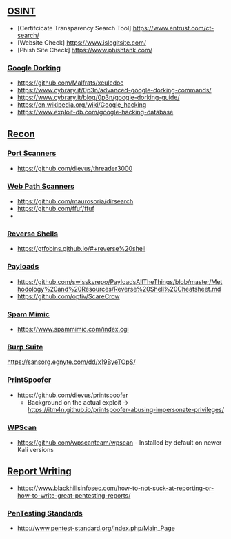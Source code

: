 ## <u>OSINT</u>
- [Certifcicate Transparency Search Tool] https://www.entrust.com/ct-search/
- [Website Check] https://www.islegitsite.com/
- [Phish Site Check] https://www.phishtank.com/

### <u>Google Dorking</u>

- https://github.com/Malfrats/xeuledoc
- https://www.cybrary.it/0p3n/advanced-google-dorking-commands/
- https://www.cybrary.it/blog/0p3n/google-dorking-guide/
- https://en.wikipedia.org/wiki/Google_hacking
- https://www.exploit-db.com/google-hacking-database

## <u>Recon</u>
### <u>Port Scanners</u>
- https://github.com/dievus/threader3000

### <u>Web Path Scanners</u>
- https://github.com/maurosoria/dirsearch
- https://github.com/ffuf/ffuf
- 
### <u>Reverse Shells</u>

- https://gtfobins.github.io/#+reverse%20shell

### <u>Payloads</u>

- https://github.com/swisskyrepo/PayloadsAllTheThings/blob/master/Methodology%20and%20Resources/Reverse%20Shell%20Cheatsheet.md
- https://github.com/optiv/ScareCrow

### <u>Spam Mimic</u>

- https://www.spammimic.com/index.cgi

### <u>Burp Suite</u>
https://sansorg.egnyte.com/dd/x19ByeTOpS/

### <u>PrintSpoofer</u>

- https://github.com/dievus/printspoofer
  - Background on the actual exploit -> https://itm4n.github.io/printspoofer-abusing-impersonate-privileges/

### <u>WPScan</u>
- https://github.com/wpscanteam/wpscan - Installed by default on newer Kali versions

## <u>Report Writing</u>
- https://www.blackhillsinfosec.com/how-to-not-suck-at-reporting-or-how-to-write-great-pentesting-reports/
### <u>PenTesting Standards</u>
- http://www.pentest-standard.org/index.php/Main_Page


